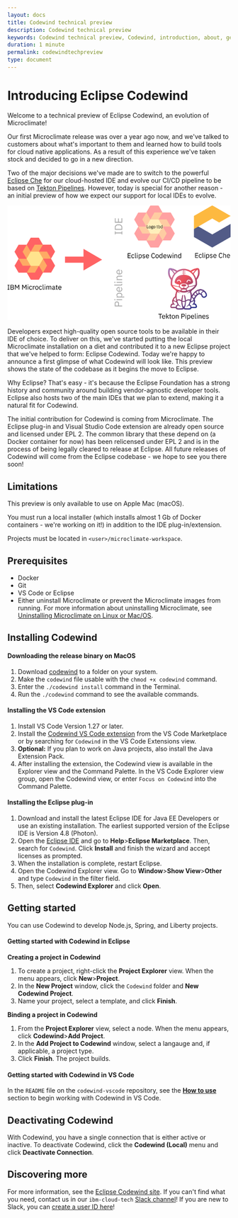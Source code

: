 ```yaml
---
layout: docs
title: Codewind technical preview
description: Codewind technical preview
keywords: Codewind technical preview, Codewind, introduction, about, getting started, install, setup, use, uninstall
duration: 1 minute
permalink: codewindtechpreview
type: document
---
```


<!-- Eclipse Codewind proposal https://projects.eclipse.org/proposals/eclipse-codewind -->

# Introducing Eclipse Codewind

Welcome to a technical preview of Eclipse Codewind, an evolution of Microclimate!

Our first Microclimate release was over a year ago now, and we've talked to customers about what's important to them and learned how to build tools for cloud native applications. As a result of this experience we've taken stock and decided to go in a new direction.

Two of the major decisions we've made are to switch to the powerful [Eclipse Che](https://www.eclipse.org/che/) for our cloud-hosted IDE and evolve our CI/CD pipeline to be based on [Tekton Pipelines](https://tekton.dev). However, today is special for another reason - an initial preview of how we expect our support for local IDEs to evolve.

![Microclimate evolution](dist/images/evolution.png "Microclimate evolution")

Developers expect high-quality open source tools to be available in their IDE of choice. To deliver on this, we've started putting the local Microclimate installation on a diet and contributed it to a new Eclipse project that we've helped to form: Eclipse Codewind. Today we're happy to announce a first glimpse of what Codewind will look like. This preview shows the state of the codebase as it begins the move to Eclipse.

Why Eclipse? That's easy - it's because the Eclipse Foundation has a strong history and community around building vendor-agnostic developer tools. Eclipse also hosts two of the main IDEs that we plan to extend, making it a natural fit for Codewind.

The initial contribution for Codewind is coming from Microclimate. The Eclipse plug-in and Visual Studio Code extension are already open source and licensed under EPL 2. The common library that these depend on (a Docker container for now) has been relicensed under EPL 2 and is in the process of being legally cleared to release at Eclipse. All future releases of Codewind will come from the Eclipse codebase - we hope to see you there soon!

## Limitations

This preview is only available to use on Apple Mac (macOS).

You must run a local installer (which installs almost 1 Gb of Docker containers - we're working on it!) in addition to the IDE plug-in/extension.

Projects must be located in `<user>/microclimate-workspace`.

## Prerequisites

- Docker
- Git
- VS Code or Eclipse
- Either uninstall Microclimate or prevent the Microclimate images from running. For more information about uninstalling Microclimate, see [Uninstalling Microclimate on Linux or Mac/OS](https://microclimate.dev/uninstalllinuxmac).

## Installing Codewind

#### Downloading the release binary on MacOS
1. Download <a href="download/codewind" class="download-link trackdownload">codewind</a> to a folder on your system.
2. Make the `codewind` file usable with the `chmod +x codewind` command.
3. Enter the `./codewind install` command in the Terminal.
4. Run the `./codewind` command to see the available commands.

#### Installing the VS Code extension
1. Install VS Code Version 1.27 or later.
2. Install the [Codewind VS Code extension](https://marketplace.visualstudio.com/items?itemName=IBM.codewind) from the VS Code Marketplace or by searching for `Codewind` in the VS Code Extensions view.
3. **Optional:** If you plan to work on Java projects, also install the Java Extension Pack.
4. After installing the extension, the Codewind view is available in the Explorer view and the Command Palette. In the VS Code Explorer view group, open the Codewind view, or enter `Focus on Codewind` into the Command Palette.

#### Installing the Eclipse plug-in
1. Download and install the latest Eclipse IDE for Java EE Developers or use an existing installation. The earliest supported version of the Eclipse IDE is Version 4.8 (Photon).
2. Open the [Eclipse IDE](https://marketplace.eclipse.org/content/codewind) and go to **Help**>**Eclipse Marketplace**. Then, search for `Codewind`. Click **Install** and finish the wizard and accept licenses as prompted.
3. When the installation is complete, restart Eclipse.
4. Open the Codewind Explorer view. Go to **Window**>**Show View**>**Other** and type `Codewind` in the filter field.
5. Then, select **Codewind Explorer** and click **Open**.

## Getting started

You can use Codewind to develop Node.js, Spring, and Liberty projects.

#### Getting started with Codewind in Eclipse

**Creating a project in Codewind**
1. To create a project, right-click the **Project Explorer** view. When the menu appears, click **New**>**Project**.
2. In the **New Project** window, click the `Codewind` folder and **New Codewind Project**.
3. Name your project, select a template, and click **Finish**.

**Binding a project in Codewind**
1. From the **Project Explorer** view, select a node. When the menu appears, click **Codewind**>**Add Project**.
2. In the **Add Project to Codewind** window, select a langauge and, if applicable, a project type.
3. Click **Finish**. The project builds.

#### Getting started with Codewind in VS Code

In the `README` file on the `codewind-vscode` repository, see the [**How to use**](https://github.com/microclimate-dev2ops/codewind-vscode#how-to-use) section to begin working with Codewind in VS Code. 

## Deactivating Codewind

With Codewind, you have a single connection that is either active or inactive. To deactivate Codewind, click the **Codewind (Local)** menu and click **Deactivate Connection**.

## Discovering more

For more information, see the [Eclipse Codewind site](https://projects.eclipse.org/projects/ecd.codewind). If you can't find what you need, contact us in our `ibm-cloud-tech` [Slack channel](https://ibm-cloud-tech.slack.com/messages/microclimate)! If you are new to Slack, you can [create a user ID here](https://slack-invite-ibm-cloud-tech.mybluemix.net/)!
